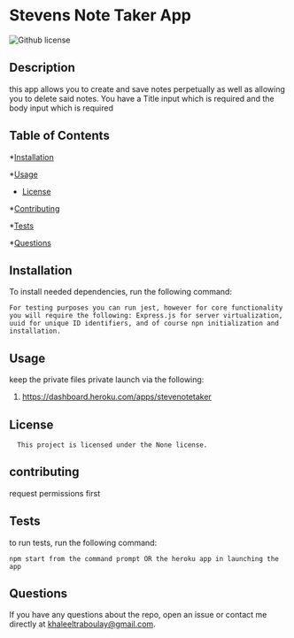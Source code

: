 # Stevens Note Taker App
![Github license](https://img.shields.io/badge/license-None-blue.svg)

## Description

this app allows you to create and save notes perpetually as well as allowing you to delete said notes.  You have a Title input which is required and the body input which is required

## Table of Contents

*[Installation](#installation)

*[Usage](#usage)
* [License](#license)

*[Contributing](#contributing)

*[Tests](#tests)

*[Questions](#questions)

## Installation

To install needed dependencies, run the following command:

```
For testing purposes you can run jest, however for core functionality you will require the following: Express.js for server virtualization, uuid for unique ID identifiers, and of course npn initialization and installation.
```

## Usage

keep the private files private
launch via the following:
1. https://dashboard.heroku.com/apps/stevenotetaker

## License
      This project is licensed under the None license.

## contributing 

request permissions first

## Tests

to run tests, run the following command:

```
npm start from the command prompt OR the heroku app in launching the app
```

## Questions

If you have any questions about the repo, open an issue or contact me directly at khaleeltraboulay@gmail.com.


